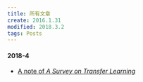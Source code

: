 ```yaml
---
title: 所有文章
create: 2016.1.31
modified: 2018.3.2
tags: Posts
---
```

#### 2018-4
* [A note of *A Survey on Transfer Learning*](./blog/180602/ASoTL.html)